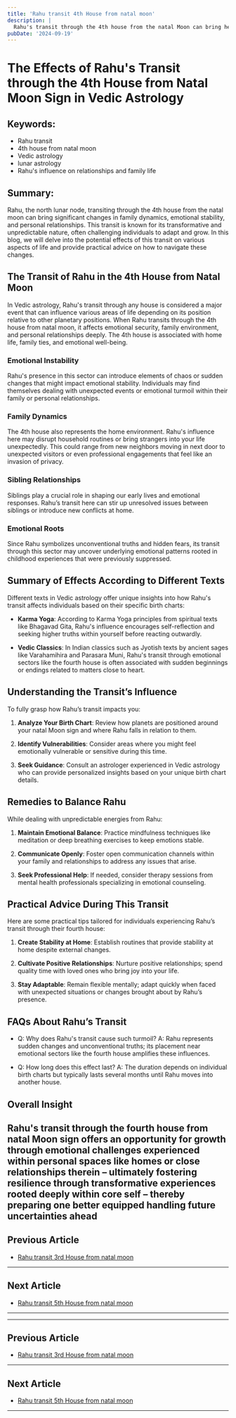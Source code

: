 ```yaml
---
title: 'Rahu transit 4th House from natal moon'
description: |
  Rahu's transit through the 4th house from the natal Moon can bring health problems, conflicts with enemies, and potential loss of property. The individual may face sleepless nights, vehicle accidents, and challenges in education.
pubDate: '2024-09-19'
---
```


# The Effects of Rahu's Transit through the 4th House from Natal Moon Sign in Vedic Astrology

## Keywords:
- Rahu transit
- 4th house from natal moon
- Vedic astrology
- lunar astrology
- Rahu's influence on relationships and family life

## Summary:
Rahu, the north lunar node, transiting through the 4th house from the natal moon can bring significant changes in family dynamics, emotional stability, and personal relationships. This transit is known for its transformative and unpredictable nature, often challenging individuals to adapt and grow. In this blog, we will delve into the potential effects of this transit on various aspects of life and provide practical advice on how to navigate these changes.

## The Transit of Rahu in the 4th House from Natal Moon

In Vedic astrology, Rahu's transit through any house is considered a major event that can influence various areas of life depending on its position relative to other planetary positions. When Rahu transits through the 4th house from natal moon, it affects emotional security, family environment, and personal relationships deeply. The 4th house is associated with home life, family ties, and emotional well-being.

### Emotional Instability
Rahu's presence in this sector can introduce elements of chaos or sudden changes that might impact emotional stability. Individuals may find themselves dealing with unexpected events or emotional turmoil within their family or personal relationships.

### Family Dynamics
The 4th house also represents the home environment. Rahu's influence here may disrupt household routines or bring strangers into your life unexpectedly. This could range from new neighbors moving in next door to unexpected visitors or even professional engagements that feel like an invasion of privacy.

### Sibling Relationships
Siblings play a crucial role in shaping our early lives and emotional responses. Rahu’s transit here can stir up unresolved issues between siblings or introduce new conflicts at home.

### Emotional Roots
Since Rahu symbolizes unconventional truths and hidden fears, its transit through this sector may uncover underlying emotional patterns rooted in childhood experiences that were previously suppressed.

## Summary of Effects According to Different Texts

Different texts in Vedic astrology offer unique insights into how Rahu's transit affects individuals based on their specific birth charts:

- **Karma Yoga**: According to Karma Yoga principles from spiritual texts like Bhagavad Gita, Rahu's influence encourages self-reflection and seeking higher truths within yourself before reacting outwardly.
  
- **Vedic Classics**: In Indian classics such as Jyotish texts by ancient sages like Varahamihira and Parasara Muni, Rahu's transit through emotional sectors like the fourth house is often associated with sudden beginnings or endings related to matters close to heart.

## Understanding the Transit’s Influence

To fully grasp how Rahu’s transit impacts you:

1. **Analyze Your Birth Chart**:
   Review how planets are positioned around your natal Moon sign and where Rahu falls in relation to them.
   
2. **Identify Vulnerabilities**:
   Consider areas where you might feel emotionally vulnerable or sensitive during this time.
   
3. **Seek Guidance**:
   Consult an astrologer experienced in Vedic astrology who can provide personalized insights based on your unique birth chart details.

## Remedies to Balance Rahu

While dealing with unpredictable energies from Rahu:

1. **Maintain Emotional Balance**:
    Practice mindfulness techniques like meditation or deep breathing exercises to keep emotions stable.
    
2. **Communicate Openly**:
    Foster open communication channels within your family and relationships to address any issues that arise.
    
3. **Seek Professional Help**:
    If needed, consider therapy sessions from mental health professionals specializing in emotional counseling.

## Practical Advice During This Transit

Here are some practical tips tailored for individuals experiencing Rahu’s transit through their fourth house:

1. **Create Stability at Home**:
    Establish routines that provide stability at home despite external changes.
    
2. **Cultivate Positive Relationships**:
    Nurture positive relationships; spend quality time with loved ones who bring joy into your life.
    
3. **Stay Adaptable**: 
    Remain flexible mentally; adapt quickly when faced with unexpected situations or changes brought about by Rahu’s presence.

## FAQs About Rahu’s Transit

- Q: Why does Rahu's transit cause such turmoil?
A: Rahu represents sudden changes and unconventional truths; its placement near emotional sectors like the fourth house amplifies these influences.

- Q: How long does this effect last?
A: The duration depends on individual birth charts but typically lasts several months until Rahu moves into another house.

## Overall Insight

Rahu's transit through the fourth house from natal Moon sign offers an opportunity for growth through emotional challenges experienced within personal spaces like homes or close relationships therein – ultimately fostering resilience through transformative experiences rooted deeply within core self – thereby preparing one better equipped handling future uncertainties ahead
---

## Previous Article
- [Rahu transit 3rd House from natal moon](200803_Rahu_transit_3rd_House_from_natal_moon.md)

---

## Next Article
- [Rahu transit 5th House from natal moon](200805_Rahu_transit_5th_House_from_natal_moon.md)

---
---

## Previous Article
- [Rahu transit 3rd House from natal moon](200803_Rahu_transit_3rd_House_from_natal_moon.md)

---

## Next Article
- [Rahu transit 5th House from natal moon](200805_Rahu_transit_5th_House_from_natal_moon.md)

---
